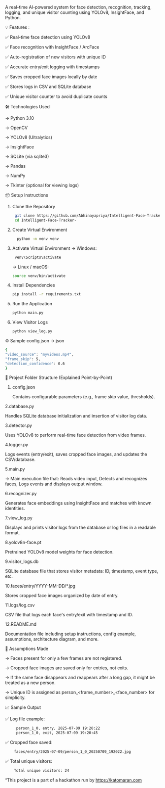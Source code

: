 A real-time AI-powered system for face detection, recognition, tracking, logging, and unique visitor counting using YOLOv8, InsightFace, and Python.



💡 Features : 

✅ Real-time face detection using YOLOv8

✅ Face recognition with InsightFace / ArcFace

✅ Auto-registration of new visitors with unique ID

✅ Accurate entry/exit logging with timestamps

✅ Saves cropped face images locally by date

✅ Stores logs in CSV and SQLite database

✅ Unique visitor counter to avoid duplicate counts



🛠️ Technologies Used

-> Python 3.10

-> OpenCV

-> YOLOv8 (Ultralytics)

-> InsightFace

-> SQLite (via sqlite3)

-> Pandas

-> NumPy

-> Tkinter (optional for viewing logs)



📦 Setup Instructions

1. Clone the Repository
    ```bash
     git clone https://github.com/Abhinayapriya/Intelligent-Face-Tracker-.git
     cd Intelligent-Face-Tracker-
    ```
   
2. Create Virtual Environment
   ```bash
     python -m venv venv
   ```
   
4. Activate Virtual Environment
   -> Windows:
   ```bash
    venv\Scripts\activate
   ```
   -> Linux / macOS:
   ```bash
   source venv/bin/activate
   ```
   
6. Install Dependencies
    ```bash
    pip install -r requirements.txt
    ```
   
8. Run the Application
    ```bash
   python main.py
   ```
    
10. View Visitor Logs
    ```bash
    python view_log.py
    ```

⚙️ Sample config.json 
  -> json
  ```bash
{
  "video_source": "myvideos.mp4",
  "frame_skip": 5,
  "detection_confidence": 0.6
}
```



📁 Project Folder Structure (Explained Point-by-Point)
1. config.json
   
   Contains configurable parameters (e.g., frame skip value, thresholds).
   
2.database.py

   Handles SQLite database initialization and insertion of visitor log data.
   
3.detector.py

   Uses YOLOv8 to perform real-time face detection from video frames.

4.logger.py

   Logs events (entry/exit), saves cropped face images, and updates the CSV/database.

5.main.py

   -> Main execution file that:
        Reads video input, 
        Detects and recognizes faces,
        Logs events and displays output window.

6.recognizer.py

   Generates face embeddings using InsightFace and matches with known identities.

7.view_log.py

   Displays and prints visitor logs from the database or log files in a readable format.

8.yolov8n-face.pt

   Pretrained YOLOv8 model weights for face detection.

9.visitor_logs.db

   SQLite database file that stores visitor metadata: ID, timestamp, event type, etc.

10.faces/entry/YYYY-MM-DD/*.jpg

   Stores cropped face images organized by date of entry.

11.logs/log.csv

   CSV file that logs each face's entry/exit with timestamp and ID.

12.README.md 

   Documentation file including setup instructions, config example, assumptions, architecture diagram, and more.




🧪 Assumptions Made

-> Faces present for only a few frames are not registered.

-> Cropped face images are saved only for entries, not exits.

-> If the same face disappears and reappears after a long gap, it might be treated as a new person.

-> Unique ID is assigned as person_<frame_number>_<face_number> for simplicity.



📈 Sample Output

✅ Log file example:
```bash 
     person_1_0, entry, 2025-07-09 19:20:22  
     person_1_0, exit, 2025-07-09 19:20:45
```
✅ Cropped face saved:
```bash
    faces/entry/2025-07-09/person_1_0_20250709_192022.jpg
```
✅ Total unique visitors:
```bash
    Total unique visitors: 24
```


“This project is a part of a hackathon run by https://katomaran.com
